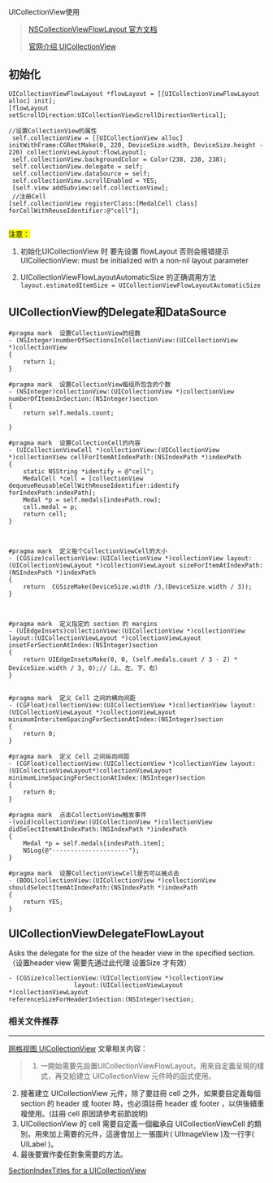 UICollectionView使用

> [NSCollectionViewFlowLayout 官方文档](https://developer.apple.com/documentation/appkit/nscollectionviewflowlayout?language=objc)
> 
>[官网介绍 UICollectionView](https://developer.apple.com/documentation/uikit/uicollectionview?language=objc)



## 初始化

```
UICollectionViewFlowLayout *flowLayout = [[UICollectionViewFlowLayout alloc] init];
[flowLayout setScrollDirection:UICollectionViewScrollDirectionVertical];

//设置CollectionView的属性
 self.collectionView = [[UICollectionView alloc] initWithFrame:CGRectMake(0, 220, DeviceSize.width, DeviceSize.height - 220) collectionViewLayout:flowLayout];
 self.collectionView.backgroundColor = Color(238, 238, 238);
 self.collectionView.delegate = self;
 self.collectionView.dataSource = self;
 self.collectionView.scrollEnabled = YES;
 [self.view addSubview:self.collectionView];
 //注册Cell
[self.collectionView registerClass:[MedalCell class] forCellWithReuseIdentifier:@"cell"];
    
```

<mark>注意：</mark>

1. 初始化UICollectionView 时 要先设置 flowLayout 否则会报错提示UICollectionView: must be initialized with a non-nil layout parameter

2. UICollectionViewFlowLayoutAutomaticSize 的正确调用方法
   `layout.estimatedItemSize = UICollectionViewFlowLayoutAutomaticSize`

## UICollectionView的Delegate和DataSource

```
#pragma mark  设置CollectionView的组数
- (NSInteger)numberOfSectionsInCollectionView:(UICollectionView *)collectionView
{
    return 1;
}

#pragma mark  设置CollectionView每组所包含的个数
- (NSInteger)collectionView:(UICollectionView *)collectionView numberOfItemsInSection:(NSInteger)section
{
    return self.medals.count;
    
}

#pragma mark  设置CollectionCell的内容
- (UICollectionViewCell *)collectionView:(UICollectionView *)collectionView cellForItemAtIndexPath:(NSIndexPath *)indexPath
{
    static NSString *identify = @"cell";
    MedalCell *cell = [collectionView dequeueReusableCellWithReuseIdentifier:identify forIndexPath:indexPath];
    Medal *p = self.medals[indexPath.row];
    cell.medal = p;
    return cell;
}



#pragma mark  定义每个CollectionViewCell的大小
- (CGSize)collectionView:(UICollectionView *)collectionView layout:(UICollectionViewLayout *)collectionViewLayout sizeForItemAtIndexPath:(NSIndexPath *)indexPath
{
    return  CGSizeMake(DeviceSize.width /3,(DeviceSize.width / 3));
}



#pragma mark  定义指定的 section 的 margins
- (UIEdgeInsets)collectionView:(UICollectionView *)collectionView layout:(UICollectionViewLayout *)collectionViewLayout insetForSectionAtIndex:(NSInteger)section
{
    return UIEdgeInsetsMake(0, 0, (self.medals.count / 3 - 2) * DeviceSize.width / 3, 0);//（上、左、下、右）
}


#pragma mark  定义 Cell 之间的横向间距
- (CGFloat)collectionView:(UICollectionView *)collectionView layout:(UICollectionViewLayout *)collectionViewLayout minimumInteritemSpacingForSectionAtIndex:(NSInteger)section
{
    return 0;
}

#pragma mark  定义 Cell 之间纵向间距
- (CGFloat)collectionView:(UICollectionView *)collectionView layout:(UICollectionViewLayout*)collectionViewLayout minimumLineSpacingForSectionAtIndex:(NSInteger)section
{
    return 0;
}

#pragma mark  点击CollectionView触发事件
-(void)collectionView:(UICollectionView *)collectionView didSelectItemAtIndexPath:(NSIndexPath *)indexPath
{
    Medal *p = self.medals[indexPath.item];
    NSLog(@"---------------------");
}

#pragma mark  设置CollectionViewCell是否可以被点击
- (BOOL)collectionView:(UICollectionView *)collectionView shouldSelectItemAtIndexPath:(NSIndexPath *)indexPath
{
    return YES;
}

```
## UICollectionViewDelegateFlowLayout

Asks the delegate for the size of the header view in the specified section.
（设置header view 需要先通过此代理 设置Size 才有效）

```
- (CGSize)collectionView:(UICollectionView *)collectionView 
                  layout:(UICollectionViewLayout *)collectionViewLayout 
referenceSizeForHeaderInSection:(NSInteger)section;
```

### 相关文件推荐
***

[网格视图 UICollectionView](https://itisjoe.gitbooks.io/swiftgo/content/uikit/uicollectionview.html)
文章相关内容：

> 1. 一開始需要先設置UICollectionViewFlowLayout，用來自定義呈現的樣式，再交給建立 UICollectionView 元件時的函式使用。
2. 接著建立 UICollectionView 元件，除了要註冊 cell 之外，如果要自定義每個 section 的 header 或 footer 時，也必須註冊 header 或 footer ，以供後續重複使用。(註冊 cell 原因請參考前節說明)
3. UICollectionView 的 cell 需要自定義一個繼承自 UICollectionViewCell 的類別，用來加上需要的元件，這邊會加上一張圖片( UIImageView )及一行字( UILabel )。
4. 最後要實作委任對象需要的方法。

[SectionIndexTitles for a UICollectionView](https://stackoverflow.com/questions/13882052/sectionindextitles-for-a-uicollectionview)